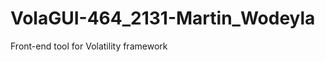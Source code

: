 VolaGUI-464_2131-Martin_Wodeyla
===============================

Front-end tool for Volatility framework
